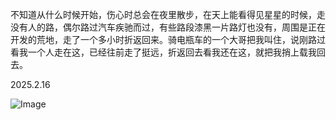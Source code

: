 不知道从什么时候开始，伤心时总会在夜里散步，在天上能看得见星星的时候，走没有人的路，偶尔路过汽车疾驰而过，有些路段漆黑一片路灯也没有，周围是正在开发的荒地，走了一个多小时折返回来。骑电瓶车的一个大哥把我叫住，说刚路过看我一个人走在这，已经往前走了挺远，折返回去看我还在这，就把我捎上载我回去。

2025.2.16

![Image](https://github.com/user-attachments/assets/eff68509-59cb-4700-a6fe-97d4afe20f52)

